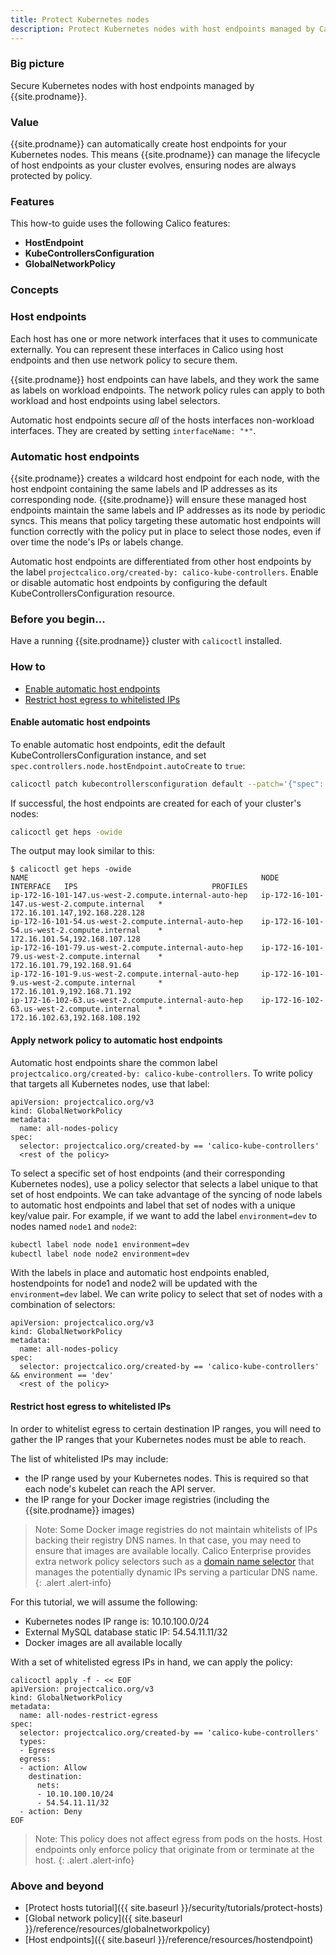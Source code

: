 ```yaml
---
title: Protect Kubernetes nodes
description: Protect Kubernetes nodes with host endpoints managed by Calico
---
```


### Big picture

Secure Kubernetes nodes with host endpoints managed by {{site.prodname}}.

### Value

{{site.prodname}} can automatically create host endpoints for your Kubernetes nodes. This means {{site.prodname}} can manage the lifecycle of host endpoints as your cluster evolves, ensuring nodes are always protected by policy.

### Features

This how-to guide uses the following Calico features:
- **HostEndpoint**
- **KubeControllersConfiguration**
- **GlobalNetworkPolicy**

### Concepts

### Host endpoints

Each host has one or more network interfaces that it uses to communicate externally. You can represent these interfaces in Calico using host endpoints and then use network policy to secure them.

{{site.prodname}} host endpoints can have labels, and they work the same as labels on workload endpoints. The network policy rules can apply to both workload and host endpoints using label selectors.

Automatic host endpoints secure _all_ of the hosts interfaces non-workload interfaces. They are created by setting `interfaceName: "*"`.

### Automatic host endpoints

{{site.prodname}} creates a wildcard host endpoint for each node, with the host endpoint containing the same labels and IP addresses as its corresponding node.
{{site.prodname}} will ensure these managed host endpoints maintain the same labels and IP addresses as its node by periodic syncs.
This means that policy targeting these automatic host endpoints will function correctly with the policy put in place to select those nodes, even if over time the node's IPs or labels change.

Automatic host endpoints are differentiated from other host endpoints by the label `projectcalico.org/created-by: calico-kube-controllers`.
Enable or disable automatic host endpoints by configuring the default KubeControllersConfiguration resource.

### Before you begin...

Have a running {{site.prodname}} cluster with `calicoctl` installed.

### How to

- [Enable automatic host endpoints](#enable-automatic-host-endpoints)
- [Restrict host egress to whitelisted IPs](#restrict-host-egress-to-whitelisted-ips)

#### Enable automatic host endpoints

To enable automatic host endpoints, edit the default KubeControllersConfiguration instance, and set `spec.controllers.node.hostEndpoint.autoCreate` to `true`:

```bash
calicoctl patch kubecontrollersconfiguration default --patch='{"spec": {"controllers": {"node": {"hostEndpoint": {"autoCreate": "Enabled"}}}}}'
```

If successful, the host endpoints are created for each of your cluster's nodes:

```bash
calicoctl get heps -owide
```

The output may look similar to this:

```
$ calicoctl get heps -owide
NAME                                                    NODE                                           INTERFACE   IPS                              PROFILES
ip-172-16-101-147.us-west-2.compute.internal-auto-hep   ip-172-16-101-147.us-west-2.compute.internal   *           172.16.101.147,192.168.228.128
ip-172-16-101-54.us-west-2.compute.internal-auto-hep    ip-172-16-101-54.us-west-2.compute.internal    *           172.16.101.54,192.168.107.128
ip-172-16-101-79.us-west-2.compute.internal-auto-hep    ip-172-16-101-79.us-west-2.compute.internal    *           172.16.101.79,192.168.91.64
ip-172-16-101-9.us-west-2.compute.internal-auto-hep     ip-172-16-101-9.us-west-2.compute.internal     *           172.16.101.9,192.168.71.192
ip-172-16-102-63.us-west-2.compute.internal-auto-hep    ip-172-16-102-63.us-west-2.compute.internal    *           172.16.102.63,192.168.108.192
```

#### Apply network policy to automatic host endpoints

Automatic host endpoints share the common label `projectcalico.org/created-by: calico-kube-controllers`.
To write policy that targets all Kubernetes nodes, use that label:

```
apiVersion: projectcalico.org/v3
kind: GlobalNetworkPolicy
metadata:
  name: all-nodes-policy
spec:
  selector: projectcalico.org/created-by == 'calico-kube-controllers'
  <rest of the policy>
```

To select a specific set of host endpoints (and their corresponding Kubernetes nodes), use a policy selector that selects a label unique to that set of host endpoints.
We can take advantage of the syncing of node labels to automatic host endpoints and label that set of nodes with a unique key/value pair.
For example, if we want to add the label `environment=dev` to nodes named `node1` and `node2`:

```bash
kubectl label node node1 environment=dev
kubectl label node node2 environment=dev
```

With the labels in place and automatic host endpoints enabled, hostendpoints for node1 and node2 will be updated with the `environment=dev` label.
We can write policy to select that set of nodes with a combination of selectors:

```
apiVersion: projectcalico.org/v3
kind: GlobalNetworkPolicy
metadata:
  name: all-nodes-policy
spec:
  selector: projectcalico.org/created-by == 'calico-kube-controllers' && environment == 'dev'
  <rest of the policy>
```

#### Restrict host egress to whitelisted IPs

In order to whitelist egress to certain destination IP ranges, you will need to gather the IP ranges that your Kubernetes nodes must be able to reach.

The list of whitelisted IPs may include:
- the IP range used by your Kubernetes nodes. This is required so that each node's kubelet can reach the API server.
- the IP range for your Docker image registries (including the {{site.prodname}} images)

> Note: Some Docker image registries do not maintain whitelists of IPs backing their registry DNS names.
> In that case, you may need to ensure that images are available locally.
> Calico Enterprise provides extra network policy selectors such as a [domain name selector](https://docs.tigera.io/reference/resources/globalnetworkpolicy#exact-and-wildcard-domain-names)
> that manages the potentially dynamic IPs serving a particular DNS name.
{: .alert .alert-info}

For this tutorial, we will assume the following:
- Kubernetes nodes IP range is: 10.10.100.0/24
- External MySQL database static IP: 54.54.11.11/32
- Docker images are all available locally

With a set of whitelisted egress IPs in hand, we can apply the policy:

```
calicoctl apply -f - << EOF
apiVersion: projectcalico.org/v3
kind: GlobalNetworkPolicy
metadata:
  name: all-nodes-restrict-egress
spec:
  selector: projectcalico.org/created-by == 'calico-kube-controllers'
  types:
  - Egress
  egress:
  - action: Allow
    destination:
      nets:
      - 10.10.100.10/24
      - 54.54.11.11/32
  - action: Deny
EOF
```

> Note: This policy does not affect egress from pods on the hosts. Host endpoints only enforce policy that originate from or terminate at the host.
{: .alert .alert-info}

### Above and beyond

- [Protect hosts tutorial]({{ site.baseurl }}/security/tutorials/protect-hosts)
- [Global network policy]({{ site.baseurl }}/reference/resources/globalnetworkpolicy) 
- [Host endpoints]({{ site.baseurl }}/reference/resources/hostendpoint)
